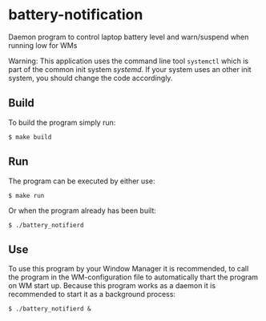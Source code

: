 # battery-notification
Daemon program to control laptop battery level and warn/suspend when running low for WMs

Warning: This application uses the command line tool `systemctl` which is part of the common init system *systemd*.
If your system uses an other init system, you should change the code accordingly.

## Build
To build the program simply run:
```
$ make build
```

## Run
The program can be executed by either use:
```
$ make run
```
Or when the program already has been built:
```
$ ./battery_notifierd
```

## Use
To use this program by your Window Manager it is recommended, to call the program in the WM-configuration file to automatically thart the program on WM start up.
Because this program works as a daemon it is recommended to start it as a background process:
```
$ ./battery_notifierd &
```

